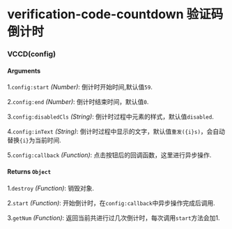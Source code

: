 # verification-code-countdown 验证码倒计时

### VCCD(config)

#### Arguments

1.`config:start` *(Number)*: 倒计时开始时间,默认值`59`.

2.`config:end` *(Number)*: 倒计时结束时间，默认值`0`.

3.`config:disabledCls` *(String)*: 倒计时过程中元素的样式，默认值`disabled`.

4.`config:inText` *(String)*: 倒计时过程中显示的文字，默认值`重发({i}s)`，会自动替换`{i}`为当前时间.

5.`config:callback` *(Function)*: 点击按钮后的回调函数，这里进行异步操作.

#### Returns `Object`

1.`destroy` *(Function)*: 销毁对象.

2.`start` *(Function)*: 开始倒计时，在`config:callback`中异步操作完成后调用.

3.`getNum` *(Function)*: 返回当前共进行过几次倒计时，每次调用`start`方法会加1.

